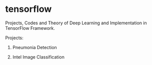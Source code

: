 # tensorflow
Projects, Codes and Theory of Deep Learning and Implementation in TensorFlow Framework.


Projects:

1. Pneumonia Detection

2. Intel Image Classification
